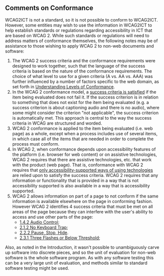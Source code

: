 Comments on Conformance
-----------------------

WCAG2ICT is not a standard, so it is not possible to conform to WCAG2ICT. However, some entities may wish to use the information in WCAG2ICT to help establish standards or regulations regarding accessibility in ICT that are based on WCAG 2. While such standards or regulations will need to address matters of conformance themselves, the following notes may be of assistance to those wishing to apply WCAG 2 to non-web documents and software:

1.  The WCAG 2 success criteria and the conformance requirements were designed to work together, such that the language of the success criteria is based on the nature of the conformance requirements. The choice of what level to use for a given criteria (A vs. AA vs. AAA) was further influenced by a number of factors specific to the web domain, as set forth in [Understanding Levels of Conformance](http://www.w3.org/WAI/WCAG22/Understanding/conformance#levels).
2.  In the WCAG 2 conformance model, a [success criteria is satisfied](#dfn-satisfies) if the item being evaluated does not fail it. If the success criterion is in relation to something that does not exist for the item being evaluated (e.g. a success criterion is about captioning audio and there is no audio), where some might consider the criterion "not applicable", the success criterion is automatically met. This approach is central to the way the success criteria in WCAG are structured and worded.
3.  WCAG 2 conformance is applied to the item being evaluated (i.e. web page) as a whole, except when a process includes use of several items, in which case all of the items that are needed in order to complete the process must conform.
4.  In WCAG 2, when conformance depends upon accessibility features of the platform (i.e. browser for web content) or on assistive technologies, WCAG 2 requires that there are assistive technologies, etc. that work with the product (web page).  That is, conformance with WCAG 2 requires that [only accessibility-supported ways of using technologies](https://www.w3.org/TR/WCAG22/#cc4) are relied upon to satisfy the success criteria.  WCAG 2 requires that any information or functionality that is provided in a way that is not accessibility supported is also available in a way that is accessibility supported.
5.  WCAG 2 allows information on part of a page to not conform if the same information is available elsewhere on the page in conforming fashion. However WCAG 2 identifies 4 success criteria that must be met on all areas of the page because they can interfere with the user's ability to access and use other parts of the page:
    *   [1.4.2 Audio Control](http://www.w3.org/TR/WCAG22/#audio-control);
    *   [2.1.2 No Keyboard Trap](http://www.w3.org/TR/WCAG22/#no-keyboard-trap);
    *   [2.2.2 Pause, Stop, Hide](http://www.w3.org/TR/WCAG22/#pause-stop-hide).
    *   [2.3.1 Three Flashes or Below Threshold](http://www.w3.org/TR/WCAG22/#three-flashes-or-below-threshold);

Also, as noted in the Introduction, it wasn't possible to unambiguously carve up software into discrete pieces, and so the unit of evaluation for non-web software is the whole software program. As with any software testing this can be a very large unit of evaluation, and methods similar to standard software testing might be used.
